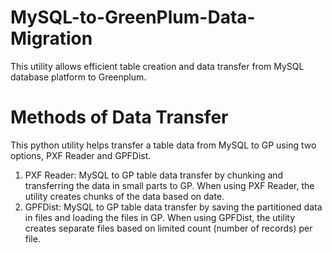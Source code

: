 # MySQL-to-GreenPlum-Data-Migration
This utility allows efficient table creation and data transfer from MySQL database platform to Greenplum. 

# Methods of Data Transfer
This python utility helps transfer a table data from MySQL to GP using two options, PXF Reader and GPFDist.
1. PXF Reader: 
MySQL to GP table data transfer by chunking and transferring the data in small parts to GP. When using PXF Reader, the utility 
creates chunks of the data based on date.
2. GPFDist: 
MySQL to GP table data transfer by saving the partitioned data in files and loading the files in GP. When using GPFDist, the utility 
creates separate files based on limited count (number of records) per file.

